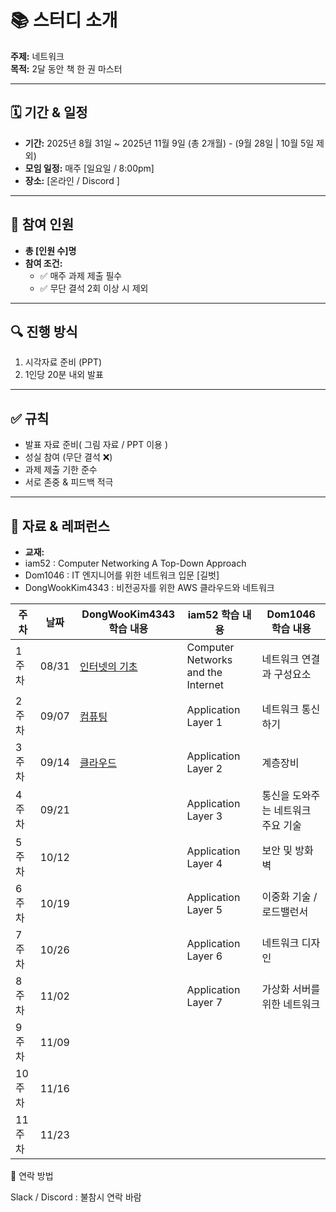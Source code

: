 # 📚 스터디 소개
**주제:** 네트워크  
**목적:** 2달 동안 책 한 권 마스터

---

## 🗓 기간 & 일정
- **기간:** 2025년 8월 31일 ~ 2025년 11월 9일 (총 2개월)  - (9월 28일 | 10월 5일 제외)
- **모임 일정:** 매주 [일요일 / 8:00pm] 
- **장소:** [온라인 / Discord ]  

---

## 👥 참여 인원
- **총 [인원 수]명**  
- **참여 조건:**  
  - ✅ 매주 과제 제출 필수  
  - ✅ 무단 결석 2회 이상 시 제외  

---

## 🔍 진행 방식
1. 시각자료 준비 (PPT)
2. 1인당 20분 내외 발표
   
---

## ✅ 규칙
- 발표 자료 준비( 그림 자료 / PPT 이용 )
- 성실 참여 (무단 결석 ❌)  
- 과제 제출 기한 준수
- 서로 존중 & 피드백 적극 

---

## 📂 자료 & 레퍼런스
- **교재:**
- iam52 : Computer Networking A Top-Down Approach
- Dom1046 : IT 엔지니어를 위한 네트워크 입문 [길벗]
- DongWookKim4343 : 비전공자를 위한 AWS 클라우드와 네트워크

| 주차  | 날짜  | DongWooKim4343 학습 내용 |     iam52 학습 내용     |      Dom1046 학습 내용   |
| ----- | ----- | ------------------------ | ------------------------ | ------------------------ |
| 1주차 | 08/31 | [인터넷의 기초   ](https://gamma.app/docs/-jl4x4re242rkdzm)          | Computer Networks and the Internet | 네트워크 연결과 구성요소 |
| 2주차 | 09/07 |             [컴퓨팅](https://gamma.app/docs/AWS--uyebbba1m24bp8d)         | Application Layer 1 | 네트워크 통신하기 |
| 3주차 | 09/14 |        [클라우드](https://gamma.app/docs/-jltzzg74celnray)               | Application Layer 2 | 계층장비 |
| 4주차 | 09/21 |                          | Application Layer 3 | 통신을 도와주는 네트워크 주요 기술 |
| 5주차 | 10/12 |                          | Application Layer 4 | 보안 및 방화벽 |
| 6주차 | 10/19 |                          | Application Layer 5 | 이중화 기술 / 로드밸런서 |
| 7주차 | 10/26 |                          | Application Layer 6 | 네트워크 디자인 |
| 8주차 | 11/02 |                          | Application Layer 7 | 가상화 서버를 위한 네트워크 |
| 9주차 | 11/09 |                          |                     |                     |
| 10주차 | 11/16 |                         |                     |                     |
| 11주차 | 11/23 |                         |                     |                     |

📢 연락 방법

Slack / Discord : 불참시 연락 바람
